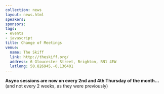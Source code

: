 ```yaml
---
collection: news
layout: news.html
speakers: 
sponsors: 
tags: 
- events
- javascript
title: Change of Meetings
venue: 
  name: The Skiff
  link: http://theskiff.org/
  address: 6 Gloucester Street, Brighton, BN1 4EW
  latlong: 50.826945,-0.136401
---
```

__Async sessions are now on every 2nd and 4th Thursday of the month...__
(and not every 2 weeks, as they were previously)
